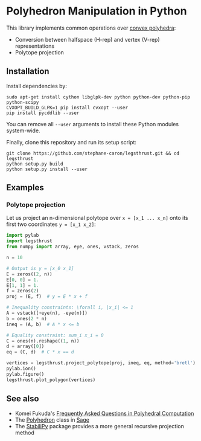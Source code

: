 # Polyhedron Manipulation in Python

This library implements common operations over [convex
polyhedra](https://en.wikipedia.org/wiki/Convex_polyhedron):

- Conversion between halfspace (H-rep) and vertex (V-rep) representations
- Polytope projection

## Installation

Install dependencies by:
```
sudo apt-get install cython libglpk-dev python python-dev python-pip python-scipy
CVXOPT_BUILD_GLPK=1 pip install cvxopt --user
pip install pycddlib --user
```
You can remove all ``--user`` arguments to install these Python modules system-wide.

Finally, clone this repository and run its setup script:
```
git clone https://github.com/stephane-caron/legsthrust.git && cd legsthrust
python setup.py build
python setup.py install --user
```

## Examples

### Polytope projection

Let us project an n-dimensional polytope over ``x = [x_1 ... x_n]`` onto its first two coordinates ``y = [x_1 x_2]``:

```python
import pylab
import legsthrust
from numpy import array, eye, ones, vstack, zeros

n = 10

# Output is y = [x_0 x_1]
E = zeros((2, n))
E[0, 0] = 1.
E[1, 1] = 1.
f = zeros(2)
proj = (E, f)  # y = E * x + f

# Inequality constraints: \forall i, |x_i| <= 1
A = vstack([+eye(n), -eye(n)])
b = ones(2 * n)
ineq = (A, b)  # A * x <= b

# Equality constraint: sum_i x_i = 0
C = ones(n).reshape((1, n))
d = array([0])
eq = (C, d)  # C * x == d

vertices = legsthrust.project_polytope(proj, ineq, eq, method='bretl')
pylab.ion()
pylab.figure()
legsthrust.plot_polygon(vertices)
```

## See also

- Komei Fukuda's [Frequently Asked Questions in Polyhedral Computation](http://www.cs.mcgill.ca/~fukuda/soft/polyfaq/polyfaq.html)
- The
  [Polyhedron](http://doc.sagemath.org/html/en/reference/discrete_geometry/sage/geometry/polyhedron/constructor.html) class in [Sage](http://www.sagemath.org/)
- The [StabiliPy](https://github.com/haudren/stabilipy) package provides a more
  general recursive projection method
